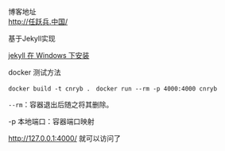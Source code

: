 博客地址   
<http://任跃兵.中国/>


基于Jekyll实现  

[jekyll 在 Windows 下安装](http://xn--boq33di96g.xn--fiqs8s/jekyll/jekyll%20%E5%9C%A8%20Windows%20%E4%B8%8B%E5%AE%89%E8%A3%85/)



docker 测试方法

`docker build -t cnryb .`  
`docker run --rm -p 4000:4000 cnryb`

`--rm`：容器退出后随之将其删除。

-p 本地端口：容器端口映射

http://127.0.0.1:4000/ 就可以访问了
